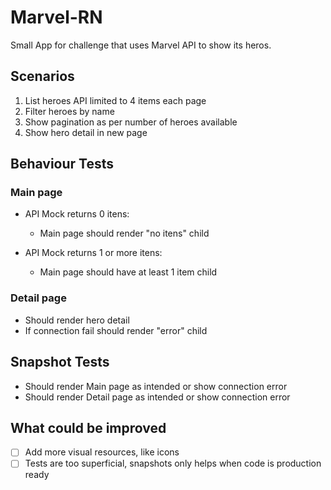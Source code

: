 # Marvel-RN
Small App for challenge that uses Marvel API to show its heros.

## Scenarios
  
1. List heroes API limited to 4 items each page
2. Filter heroes by name
3. Show pagination as per number of heroes available
4. Show hero detail in new page

## Behaviour Tests

### Main page
* API Mock returns 0 itens:
  - Main page should render "no itens" child
  
* API Mock returns 1 or more itens:
  - Main page should have at least 1 item child  

### Detail page
* Should render hero detail
* If connection fail should render "error" child

## Snapshot Tests
* Should render Main page as intended or show connection error
* Should render Detail page as intended or show connection error

## What could be improved
- [ ] Add more visual resources, like icons
- [ ] Tests are too superficial, snapshots only helps when code is production ready